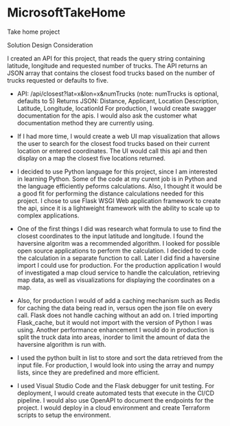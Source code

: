 # MicrosoftTakeHome
Take home project

Solution Design Consideration

I created an API for this project, that reads the query string containing latitude, longitude and requested number of trucks.  The API returns an JSON array that contains the closest food trucks based on the number of trucks requested or defaults to five.

- API: /api/closest?lat=x&lon=x&numTrucks  (note: numTrucks is optional, defaults to 5)
Returns JSON: Distance, Applicant, Location Description, Latitude, Longitude, locationId 
For production, I would create swagger documentation for the apis.  I would also ask the customer what documentation method they are currently using.

- If I had more time, I would create a web UI map visualization that allows the user to search for the closest food trucks based on their current location or entered coordinates.  The UI would call this api and then display on a map the closest five locations returned.

- I decided to use Python language for this project, since I am interested in learning Python.  Some of the code at my curent job is in Python and the language efficiently peforms calculations.  Also, I thought it would be a good fit for performing the distance calculations needed for this project.  I chose to use Flask WSGI Web application framework to create the api, since it is a lightweight framework with the ability to scale up to complex applications. 

- One of the first things I did was research what formula to use to find the closest coordinates to the input latitude and longitude. I found the haversine algoritm was a recommended algorithm.  I looked for possible open source applications to perform the calculation.  I decided to code the calculation in a separate function to call.  Later I did find a haversine import I could use for production. For the production application I would of investigated a map cloud service to handle the calculation, retrieving map data, as well as visualizations for displaying the coordinates on a map.  

- Also, for production I would of add a caching mechanism such as Redis for caching the data being read in, versus open the json file on every call.  Flask does not handle caching without an add on.  I tried importing Flask_cache, but it would not import with the version of Python I was using. Another performance enhancement I would do in production is split the truck data into areas, inorder to limit the amount of data the haversine algorithm is run with.

- I used the python built in list to store and sort the data retrieved from the input file.  For production, I would look into using the array and numpy lists, since they are predefined and more efficient. 

- I used Visual Studio Code and the Flask debugger for unit testing.  For deployment, I would create automated tests that execute in the CI/CD pipeline.  I would also use OpenAPI to document the endpoints for the project.  I would deploy in a cloud environment and create Terraform scripts to setup the environment. 
